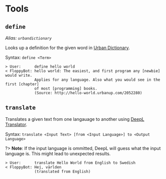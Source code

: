 # Tools

## `define`

_Alias: `urbandictionary`_

Looks up a definition for the given word in [Urban Dictionary](https://www.urbandictionary.com/).

Syntax: `define <Term>`

```
> User:      define hello world
< FloppyBot: hello world: The easiest, and first program any [newbie] would write.
             Applies for any language. Also what you would see in the first [chapter]
             of most [programming] books.
             (Source: http://hello-world.urbanup.com/2052280)
```

## `translate`

Translates a given text from one langauage to another using [DeepL Translator](https://www.deepl.com/).

Syntax: `translate <Input Text> [from <Input Language>] to <Output Language>`

?> **Note**: If the input language is ommitted, DeepL will guess what the input language is.
This might lead to unexpected results.

```
> User:      translate Hello World from English to Swedish
< FloppyBot: Hej, världen
             (translated from English)
```
